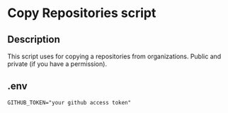 # Copy Repositories script
## Description
This script uses for copying a repositories from organizations. Public and private (if you have a permission).
## .env

```
GITHUB_TOKEN="your github access token"
```